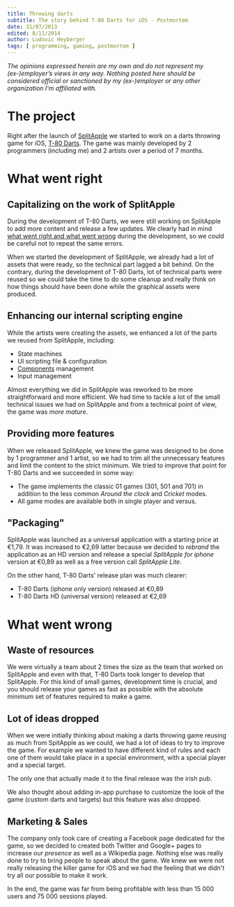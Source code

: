 ```yaml
---
title: Throwing darts
subtitle: The story behind T-80 Darts for iOS - Postmortem
date: 31/07/2013
edited: 8/11/2014
author: Ludovic Heyberger
tags: [ programming, gaming, postmortem ]
---
```


_The opinions expressed herein are my own and do not represent my (ex-)employer’s views in any way. Nothing posted here should be considered official or sanctioned by my (ex-)employer or any other organization I’m affiliated with._

# The project

Right after the launch of [SplitApple](http://wikipedia.org/wiki/SplitApple) we started to work on a darts throwing game for iOS, [T-80 Darts](http://wikipedia.org/wiki/T-80_Darts). The game was mainly developed by 2 programmers (including me) and 2 artists over a period of 7 months.

# What went right

## Capitalizing on the work of SplitApple

During the development of T-80 Darts, we were still working on SplitApple to add more content and release a few updates. We clearly had in mind [what went right and what went wrong](./splitapple.html) during the development, so we could be careful not to repeat the same errors.

When we started the development of SplitApple, we already had a lot of assets that were ready, so the technical part lagged a bit behind. On the contrary, during the development of T-80 Darts, lot of technical parts were reused so we could take the time to do some cleanup and really think on how things should have been done while the graphical assets were produced.

## Enhancing our internal scripting engine

While the artists were creating the assets, we enhanced a lot of the parts we reused from SplitApple, including:

* State machines
* UI scripting file & configuration
* [Components](./archives.html#components) management
* Input management

Almost everything we did in SplitApple was reworked to be more straightforward and more efficient. We had time to tackle a lot of the small technical issues we had on SplitApple and from a technical point of view, the game was _more mature_.

## Providing more features

When we released SplitApple, we knew the game was designed to be done by 1 programmer and 1 artist, so we had to trim all the unnecessary features and limit the content to the strict minimum. We tried to improve that point for T-80 Darts and we succeeded in some way:

* The game implements the classic 01 games (301, 501 and 701) in addition to the less common _Around the clock_ and _Cricket_ modes.
* All game modes are available both in single player and versus.

## "Packaging"

SplitApple was launched as a universal application with a starting price at €1,79. It was increased to €2,69 latter because we decided to _rebrand_ the application as an HD version and release a special _SplitApple for iphone_ version at €0,89 as well as a free version call _SplitApple Lite_.

On the other hand, T-80 Darts' release plan was much clearer:

* T-80 Darts (iphone only version) released at €0,89
* T-80 Darts HD (universal version) released at €2,69

# What went wrong

## Waste of resources

We were virtually a team about 2 times the size as the team that worked on SplitApple and even with that, T-80 Darts took longer to develop that SplitApple. For this kind of small games, development time is crucial, and you should release your games as fast as possible with the absolute minimum set of features required to make a game.

## Lot of ideas dropped

When we were initially thinking about making a darts throwing game reusing as much from SpitApple as we could, we had a lot of ideas to try to improve the game. For example we wanted to have different kind of rules and each one of them would take place in a special environment, with a special player and a special target.

The only one that actually made it to the final release was the irish pub.

We also thought about adding in-app purchase to customize the look of the game (custom darts and targets) but this feature was also dropped.

## Marketing & Sales

The company only took care of creating a Facebook page dedicated for the game, so we decided to created both Twitter and Google+ pages to increase our _presence_ as well as a Wikipedia page. Nothing else was really done to try to bring people to speak about the game. We knew we were not really releasing the killer game for iOS and we had the feeling that we didn't try all our possible to make it work.

In the end, the game was far from being profitable with less than 15 000 users and 75 000 sessions played.
